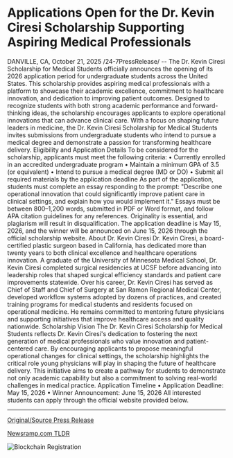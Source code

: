 # Applications Open for the Dr. Kevin Ciresi Scholarship Supporting Aspiring Medical Professionals

DANVILLE, CA, October 21, 2025 /24-7PressRelease/ -- The Dr. Kevin Ciresi Scholarship for Medical Students officially announces the opening of its 2026 application period for undergraduate students across the United States. This scholarship provides aspiring medical professionals with a platform to showcase their academic excellence, commitment to healthcare innovation, and dedication to improving patient outcomes.  Designed to recognize students with both strong academic performance and forward-thinking ideas, the scholarship encourages applicants to explore operational innovations that can advance clinical care. With a focus on shaping future leaders in medicine, the Dr. Kevin Ciresi Scholarship for Medical Students invites submissions from undergraduate students who intend to pursue a medical degree and demonstrate a passion for transforming healthcare delivery.  Eligibility and Application Details  To be considered for the scholarship, applicants must meet the following criteria: • Currently enrolled in an accredited undergraduate program • Maintain a minimum GPA of 3.5 (or equivalent) • Intend to pursue a medical degree (MD or DO) • Submit all required materials by the application deadline  As part of the application, students must complete an essay responding to the prompt: "Describe one operational innovation that could significantly improve patient care in clinical settings, and explain how you would implement it."  Essays must be between 800–1,200 words, submitted in PDF or Word format, and follow APA citation guidelines for any references. Originality is essential, and plagiarism will result in disqualification.  The application deadline is May 15, 2026, and the winner will be announced on June 15, 2026 through the official scholarship website.  About Dr. Kevin Ciresi Dr. Kevin Ciresi, a board-certified plastic surgeon based in California, has dedicated more than twenty years to both clinical excellence and healthcare operations innovation. A graduate of the University of Minnesota Medical School, Dr. Kevin Ciresi completed surgical residencies at UCSF before advancing into leadership roles that shaped surgical efficiency standards and patient care improvements statewide.  Over his career, Dr. Kevin Ciresi has served as Chief of Staff and Chief of Surgery at San Ramon Regional Medical Center, developed workflow systems adopted by dozens of practices, and created training programs for medical students and residents focused on operational medicine. He remains committed to mentoring future physicians and supporting initiatives that improve healthcare access and quality nationwide.  Scholarship Vision The Dr. Kevin Ciresi Scholarship for Medical Students reflects Dr. Kevin Ciresi's dedication to fostering the next generation of medical professionals who value innovation and patient-centered care. By encouraging applicants to propose meaningful operational changes for clinical settings, the scholarship highlights the critical role young physicians will play in shaping the future of healthcare delivery.  This initiative aims to create a pathway for students to demonstrate not only academic capability but also a commitment to solving real-world challenges in medical practice.  Application Timeline • Application Deadline: May 15, 2026 • Winner Announcement: June 15, 2026  All interested students can apply through the official website provided below. 

---

[Original/Source Press Release](https://www.24-7pressrelease.com/press-release/527864/applications-open-for-the-dr-kevin-ciresi-scholarship-supporting-aspiring-medical-professionals)
                    

[Newsramp.com TLDR](https://newsramp.com/curated-news/dr-kevin-ciresi-medical-scholarship-opens-2026-applications/a8f9d7a765f404518e140398cb7352d8) 

 

 



![Blockchain Registration](https://cdn.newsramp.app/24-7PressRelease/qrcode/2510/21/abletTO2.webp)